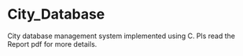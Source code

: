 # City_Database
City database management system implemented using C.
Pls read the Report pdf for more details.
